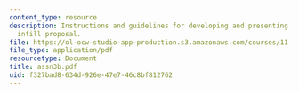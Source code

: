 ```yaml
---
content_type: resource
description: Instructions and guidelines for developing and presenting a mixed use
  infill proposal.
file: https://ol-ocw-studio-app-production.s3.amazonaws.com/courses/11-328j-urban-design-skills-observing-interpreting-and-representing-the-city-fall-2004/f327bad8634d926e47e746c8bf812762_assn3b.pdf
file_type: application/pdf
resourcetype: Document
title: assn3b.pdf
uid: f327bad8-634d-926e-47e7-46c8bf812762
---
```

